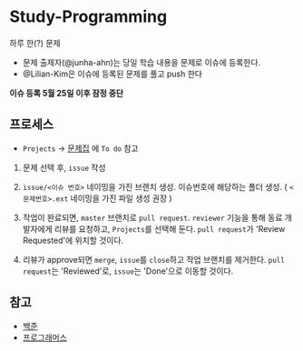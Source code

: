 # Study-Programming

하루 한(?) 문제

- 문제 출제자(@junha-ahn)는 당일 학습 내용을 문제로 이슈에 등록한다.
- @Lilian-Kim은 이슈에 등록된 문제를 풀고 push 한다

**이슈 등록 5월 25일 이후 잠정 중단**

## 프로세스

-  `Projects` -> [문제집](https://github.com/junha-ahn/Study-Min/projects/1) 에 `To do` 참고

1. 문제 선택 후, `issue` 작성 

2. `issue/<이슈 번호>` 네이밍을 가진 브랜치 생성. 이슈번호에 해당하는 폴더 생성. ( `<문제번호>.ext` 네이밍을 가진 파일 생성 권장 )

3. 작업이 완료되면, `master` 브랜치로 `pull request`. `reviewer` 기능을 통해 동료 개발자에게 리뷰를 요청하고, `Projects`를 선택해 둔다. `pull request`가 'Review Requested'에 위치할 것이다.

4. 리뷰가 approve되면 `merge`, `issue`를 `close`하고 작업 브랜치를 제거한다. `pull request`는 'Reviewed'로, `issue`는 'Done'으로 이동할 것이다.

## 참고

- [백준](www.acmicpc.net)
- [프로그래머스](programmers.co.kr)
